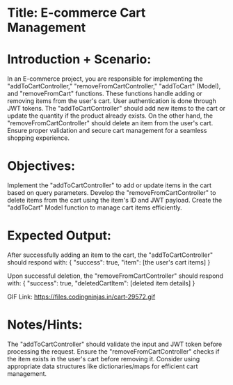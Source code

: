 # Title: E-commerce Cart Management

# Introduction + Scenario:

In an E-commerce project, you are responsible for implementing the "addToCartController," "removeFromCartController," "addToCart" (Model), and "removeFromCart" functions. These functions handle adding or removing items from the user's cart. User authentication is done through JWT tokens. The "addToCartController" should add new items to the cart or update the quantity if the product already exists. On the other hand, the "removeFromCartController" should delete an item from the user's cart. Ensure proper validation and secure cart management for a seamless shopping experience.

# Objectives:

Implement the "addToCartController" to add or update items in the cart based on query parameters.
Develop the "removeFromCartController" to delete items from the cart using the item's ID and JWT payload.
Create the "addToCart" Model function to manage cart items efficiently.

# Expected Output:

After successfully adding an item to the cart, the "addToCartController" should respond with:
{
"success": true,
"item": [the user's cart items]
}

Upon successful deletion, the "removeFromCartController" should respond with:
{
"success": true,
"deletedCartItem": [deleted item details]
}

GIF Link: https://files.codingninjas.in/cart-29572.gif

# Notes/Hints:

The "addToCartController" should validate the input and JWT token before processing the request.
Ensure the "removeFromCartController" checks if the item exists in the user's cart before removing it.
Consider using appropriate data structures like dictionaries/maps for efficient cart management.
